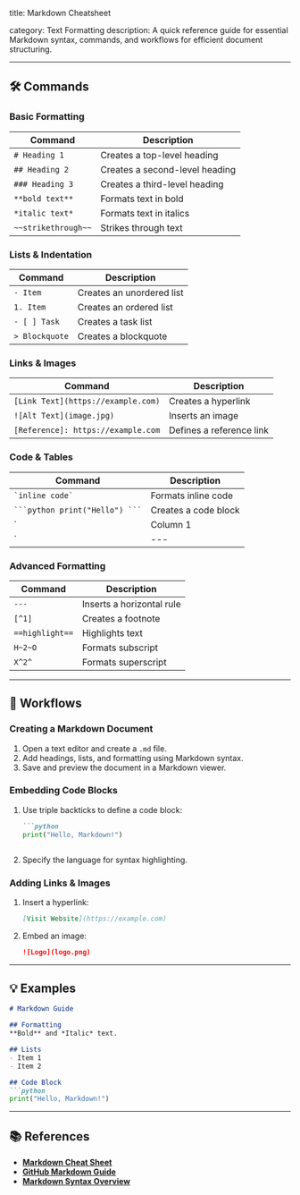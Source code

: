 title: Markdown Cheatsheet

category: Text Formatting
description: A quick reference guide for essential Markdown syntax, commands, and workflows for efficient document structuring.

---

## 🛠️ Commands

### **Basic Formatting**

| Command               | Description                    |
| --------------------- | ------------------------------ |
| `# Heading 1`       | Creates a top-level heading    |
| `## Heading 2`      | Creates a second-level heading |
| `### Heading 3`     | Creates a third-level heading  |
| `**bold text**`     | Formats text in bold           |
| `*italic text*`     | Formats text in italics        |
| `~~strikethrough~~` | Strikes through text           |

### **Lists & Indentation**

| Command          | Description               |
| ---------------- | ------------------------- |
| `- Item`       | Creates an unordered list |
| `1. Item`      | Creates an ordered list   |
| `- [ ] Task`   | Creates a task list       |
| `> Blockquote` | Creates a blockquote      |

### **Links & Images**

| Command                              | Description              |
| ------------------------------------ | ------------------------ |
| `[Link Text](https://example.com)` | Creates a hyperlink      |
| `![Alt Text](image.jpg)`           | Inserts an image         |
| `[Reference]: https://example.com` | Defines a reference link |

### **Code & Tables**

| Command                            | Description          |
| ---------------------------------- | -------------------- |
| `` `inline code` ``                | Formats inline code  |
| `` ```python print("Hello") ``` `` | Creates a code block |
| `                                  | Column 1             |
| `                                  | ---                  |

### **Advanced Formatting**

| Command           | Description               |
| ----------------- | ------------------------- |
| `---`           | Inserts a horizontal rule |
| `[^1]`          | Creates a footnote        |
| `==highlight==` | Highlights text           |
| `H~2~O`         | Formats subscript         |
| `X^2^`          | Formats superscript       |

---

## 🔄 Workflows

### **Creating a Markdown Document**

1. Open a text editor and create a `.md` file.
2. Add headings, lists, and formatting using Markdown syntax.
3. Save and preview the document in a Markdown viewer.

### **Embedding Code Blocks**

1. Use triple backticks to define a code block:
   
   ```markdown
   ```python
   print("Hello, Markdown!")
   ```
   
   ```
   
   ```
2. Specify the language for syntax highlighting.

### **Adding Links & Images**

1. Insert a hyperlink:
   ```markdown
   [Visit Website](https://example.com)
   ```
2. Embed an image:
   ```markdown
   ![Logo](logo.png)
   ```

---

## 💡 Examples

```markdown
# Markdown Guide

## Formatting
**Bold** and *Italic* text.

## Lists
- Item 1
- Item 2

## Code Block
```python
print("Hello, Markdown!")
```

---

## 📚 References

- **[Markdown Cheat Sheet](https://www.markdownguide.org/cheat-sheet/)**
- **[GitHub Markdown Guide](https://github.com/im-luka/markdown-cheatsheet)**
- **[Markdown Syntax Overview](https://www.geeksforgeeks.org/markdown-cheat-sheet/)**

<!-- end list -->

